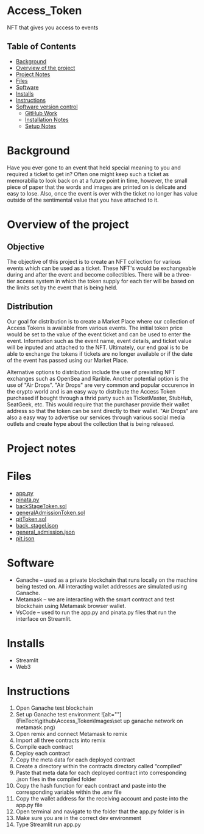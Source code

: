 # Access_Token
NFT that gives you access to events 

## Table of Contents
- [Background](#background)
- [Overview of the project](#overview-of-the-project)
- [Project Notes](#project-notes)
- [Files](#files)
- [Software](#software)
- [Installs](#installs)
- [Instructions](#instructions)
- [Software version control](https://github.com/majikthise911/Access_Token)
    - [GitHub Work](https://github.com/majikthise911/Access_Token)
    - [Installation Notes](https://github.com/majikthise911/Access_Token)
    - [Setup Notes](https://github.com/majikthise911/Access_Token)



# Background 
Have you ever gone to an event that held special meaning to you and required a ticket to get in? Often one might keep such a ticket as memorabilia to look back on at a future point in time, however, the small piece of paper that the words and images are printed on is delicate and easy to lose. Also, once the event is over with the ticket no longer has value outside of the sentimental value that you have attached to it. 

# Overview of the project 

## Objective 
The objective of this project is to create an NFT collection for various events which can be used as a ticket. These NFT's would be exchangeable during and after the event and become collectibles. There will be a three-tier access system in which the token supply for each tier will be based on the limits set by the event that is being held.


## Distribution 
Our goal for distribution is to create a Market Place where our collection of Access Tokens is available from various events. The initial token price would be set to the value of the event ticket and can be used to enter the event. Information such as the event name, event details, and ticket value will be inputed and attached to the NFT. Ultimately, our end goal is to be able to exchange the tokens if tickets are no longer available or if the date of the event has passed using our Market Place.

Alternative options to distribution include the use of prexisting NFT exchanges such as OpenSea and Rarible. Another potential option is the use of "Air Drops".
"Air Drops" are very common and popular occurence in the crypto world and is an easy way to distribute the Access Token purchased if bought through a thrid party such as TicketMaster, StubHub, SeatGeek, etc. This would require that the purchaser provide their wallet address so that the token can be sent directly to their wallet. "Air Drops" are also a easy way to advertise our services through various social media outlets and create hype about the collection that is being released.
# Project notes 
# Files
- [app.py](https://github.com/majikthise911/Access_Token)
- [pinata.py](https://github.com/majikthise911/Access_Token)
- [backStageToken.sol](https://github.com/majikthise911/Access_Token/tree/main/contracts)
- [generalAdmissionToken.sol](https://github.com/majikthise911/Access_Token/tree/main/contracts)
- [pitToken.sol](https://github.com/majikthise911/Access_Token/tree/main/contracts)
- [back_stagel.json](https://github.com/majikthise911/Access_Token/tree/main/contracts/compiled)
- [general_admission.json](https://github.com/majikthise911/Access_Token/tree/main/contracts/compiled)
- [pit.json](https://github.com/majikthise911/Access_Token/tree/main/contracts/compiled)

# Software
- Ganache – used as a private blockchain that runs locally on the machine being tested on. All interacting wallet addresses are simulated using Ganache.
- Metamask – we are interacting with the smart contract and test blockchain using Metamask browser wallet.  
- VsCode – used to run the app.py and pinata.py files that run the interface on Streamlit. 

# Installs
- Streamlit 
- Web3 

# Instructions 

1.	Open Ganache test blockchain 
2.	Set up Ganache test environment
![alt=""](FinTech\github\Access_Token\Images\set up ganache network on metamask.png)
3.	Open remix and connect Metamask to remix 
4.	Import all three contracts into remix 
5.	Compile each contract 
6.	Deploy each contract 
7.	Copy the meta data for each deployed contract 
8.	Create a directory within the contracts directory called “compiled” 
9.	Paste that meta data for each deployed contract into corresponding .json files in the compiled folder
10.	Copy the hash function for each contract and paste into the corresponding variable within the .env file 
11.	 Copy the wallet address for the receiving account and paste into the app.py file 
12.	Open terminal and navigate to the folder that the app.py folder is in
13.	Make sure you are in the correct dev environment
14.	Type Streamlit run app.py








                 